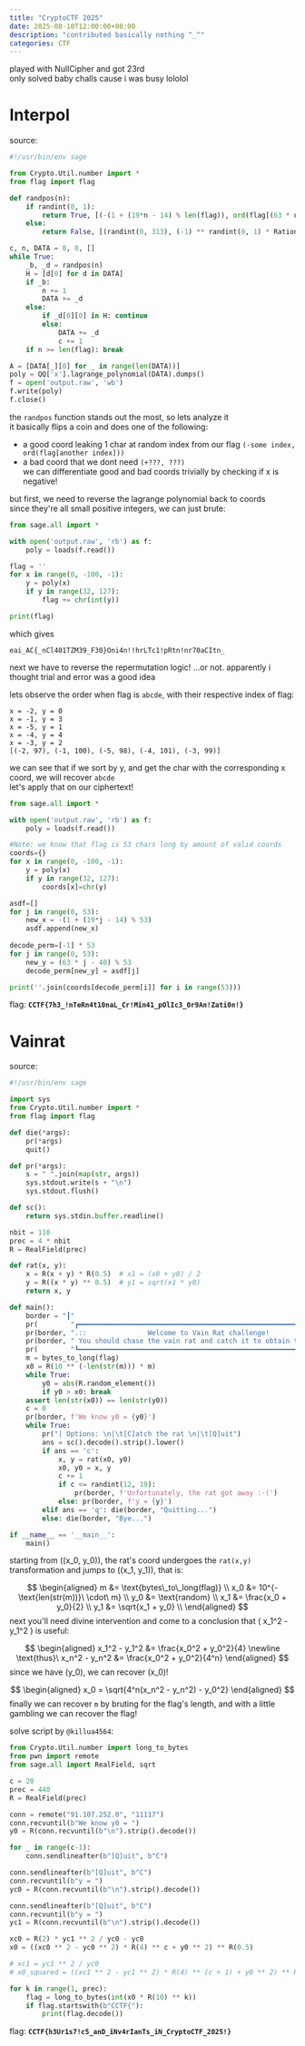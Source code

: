 ```yaml
---
title: "CryptoCTF 2025"
date: 2025-08-10T12:00:00+08:00
description: "contributed basically nothing ^_^"
categories: CTF
---
```


played with NullCipher and got 23rd\
only solved baby challs cause i was busy lololol

# Interpol
source:
```py {hl_lines=[6,7,8,9,10]}
#!/usr/bin/env sage

from Crypto.Util.number import *
from flag import flag

def randpos(n):
    if randint(0, 1):
        return True, [(-(1 + (19*n - 14) % len(flag)), ord(flag[(63 * n - 40) % len(flag)]))]
    else:
        return False, [(randint(0, 313), (-1) ** randint(0, 1) * Rational(str(getPrime(32)) + '/' + str(getPrime(32))))]

c, n, DATA = 0, 0, []
while True:
    _b, _d = randpos(n)
    H = [d[0] for d in DATA]
    if _b:
        n += 1
        DATA += _d
    else:
        if _d[0][0] in H: continue
        else:
            DATA += _d
            c += 1
    if n >= len(flag): break

A = [DATA[_][0] for _ in range(len(DATA))]
poly = QQ['x'].lagrange_polynomial(DATA).dumps()
f = open('output.raw', 'wb')
f.write(poly)
f.close()
```
the `randpos` function stands out the most, so lets analyze it\
it basically flips a coin and does one of the following:
- a good coord leaking 1 char at random index from our flag `(-some index, ord(flag[another index]))`
- a bad coord that we dont need `(+???, ???)`\
we can differentiate good and bad coords trivially by checking if x is negative!

but first, we need to reverse the lagrange polynomial back to coords\
since they're all small positive integers, we can just brute:
```py
from sage.all import *

with open('output.raw', 'rb') as f:
    poly = loads(f.read())

flag = ''
for x in range(0, -100, -1):
    y = poly(x)
    if y in range(32, 127):
        flag += chr(int(y))

print(flag)
```
which gives
```
eai_AC{_nCl401TZM39_F30}Oni4n!!hrLTc1!pRtn!nr70aCItn_
```
next we have to reverse the repermutation logic! ...or not. apparently i thought trial and error was a good idea

lets observe the order when flag is `abcde`, with their respective index of flag:
```
x = -2, y = 0
x = -1, y = 3
x = -5, y = 1
x = -4, y = 4
x = -3, y = 2
[(-2, 97), (-1, 100), (-5, 98), (-4, 101), (-3, 99)]
```
we can see that if we sort by y, and get the char with the corresponding x coord, we will recover `abcde`\
let's apply that on our ciphertext!
```py
from sage.all import *

with open('output.raw', 'rb') as f:
    poly = loads(f.read())

#Note: we know that flag is 53 chars long by amount of valid coords
coords={}
for x in range(0, -100, -1):
    y = poly(x)
    if y in range(32, 127):
        coords[x]=chr(y)

asdf=[]
for j in range(0, 53):
    new_x = -(1 + (19*j - 14) % 53)
    asdf.append(new_x)
    
decode_perm=[-1] * 53
for j in range(0, 53):
    new_y = (63 * j - 40) % 53
    decode_perm[new_y] = asdf[j]

print(''.join(coords[decode_perm[i]] for i in range(53)))
```
flag: **`CCTF{7h3_!nTeRn4t10naL_Cr!Min41_pOlIc3_0r9An!Zati0n!}`**

# Vainrat
source:
```py
#!/usr/bin/env sage

import sys
from Crypto.Util.number import *
from flag import flag

def die(*args):
    pr(*args)
    quit()

def pr(*args):
    s = " ".join(map(str, args))
    sys.stdout.write(s + "\n")
    sys.stdout.flush()

def sc(): 
    return sys.stdin.buffer.readline()

nbit = 110
prec = 4 * nbit
R = RealField(prec)

def rat(x, y):
    x = R(x + y) * R(0.5)  # x1 = (x0 + y0) / 2
    y = R((x * y) ** 0.5)  # y1 = sqrt(x1 * y0)
    return x, y

def main():
    border = "┃"
    pr(        "┏━━━━━━━━━━━━━━━━━━━━━━━━━━━━━━━━━━━━━━━━━━━━━━━━━━━━━━━━━━━━━━━━━━━━┓")
    pr(border, ".::               Welcome to Vain Rat challenge!              ::. ", border)
    pr(border, " You should chase the vain rat and catch it to obtain the flag!   ", border)
    pr(        "┗━━━━━━━━━━━━━━━━━━━━━━━━━━━━━━━━━━━━━━━━━━━━━━━━━━━━━━━━━━━━━━━━━━━━┛")
    m = bytes_to_long(flag)
    x0 = R(10 ** (-len(str(m))) * m)
    while True:
        y0 = abs(R.random_element())
        if y0 > x0: break
    assert len(str(x0)) == len(str(y0))
    c = 0
    pr(border, f'We know y0 = {y0}')
    while True:
        pr("| Options: \n|\t[C]atch the rat \n|\t[Q]uit")
        ans = sc().decode().strip().lower()
        if ans == 'c':
            x, y = rat(x0, y0)
            x0, y0 = x, y
            c += 1
            if c <= randint(12, 19):
                pr(border, f'Unfortunately, the rat got away :-(')
            else: pr(border, f'y = {y}')
        elif ans == 'q': die(border, "Quitting...")
        else: die(border, "Bye...")

if __name__ == '__main__':
    main()
```
starting from \((x_0, y_0)\), the rat's coord undergoes the `rat(x,y)` transformation and jumps to \((x_1, y_1)\), that is:

$$
\begin{aligned}
m &= \text{bytes\_to\_long(flag)} \\
x_0 &= 10^{-\text{len(str(m))}\ \cdot\ m} \\
y_0 &= \text{random} \\
x_1 &= \frac{x_0 + y_0}{2} \\
y_1 &= \sqrt{x_1 + y_0} \\
\end{aligned}
$$
next you'll need divine intervention and come to a conclusion that \( x_1^2 - y_1^2 \) is useful:

$$
\begin{aligned}
x_1^2 - y_1^2 &= \frac{x_0^2 + y_0^2}{4} \newline
\text{thus}\ x_n^2 - y_n^2 &= \frac{x_0^2 + y_0^2}{4^n}
\end{aligned}
$$
since we have \(y_0\), we can recover \(x_0\)!

$$
\begin{aligned}
x_0 = \sqrt{4^n(x_n^2 - y_n^2) - y_0^2}
\end{aligned}
$$
finally we can recover `m` by bruting for the flag's length, and with a little gambling we can recover the flag!

solve script by `@killua4564`:
```py
from Crypto.Util.number import long_to_bytes
from pwn import remote
from sage.all import RealField, sqrt

c = 20
prec = 440
R = RealField(prec)

conn = remote("91.107.252.0", "11117")
conn.recvuntil(b"We know y0 = ")
y0 = R(conn.recvuntil(b"\n").strip().decode())

for _ in range(c-1):
    conn.sendlineafter(b"[Q]uit", b"C")

conn.sendlineafter(b"[Q]uit", b"C")
conn.recvuntil(b"y = ")
yc0 = R(conn.recvuntil(b"\n").strip().decode())

conn.sendlineafter(b"[Q]uit", b"C")
conn.recvuntil(b"y = ")
yc1 = R(conn.recvuntil(b"\n").strip().decode())

xc0 = R(2) * yc1 ** 2 / yc0 - yc0
x0 = ((xc0 ** 2 - yc0 ** 2) * R(4) ** c + y0 ** 2) ** R(0.5)

# xc1 = yc1 ** 2 / yc0
# x0_squared = ((xc1 ** 2 - yc1 ** 2) * R(4) ** (c + 1) + y0 ** 2) ** R(0.5)

for k in range(1, prec):
    flag = long_to_bytes(int(x0 * R(10) ** k))
    if flag.startswith(b"CCTF{"):
        print(flag.decode())
```
flag: **`CCTF{h3Ur1s7!c5_anD_iNv4rIanTs_iN_CryptoCTF_2025!}`**